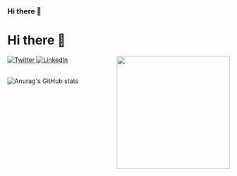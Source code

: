 ### Hi there 👋

<!--
**Miguel-Bayter/Miguel-Bayter** is a ✨ _special_ ✨ repository because its `README.md` (this file) appears on your GitHub profile.




-->

# Hi there 👋

<div align="left">
  <a href="https://twitter.com/miguel_bayter">
    <img
      src="https://img.shields.io/twitter/follow/omBratteng?label=Twitter&logo=twitter&style=flat-square&color=1da1f2&logoColor=ffffff"
      alt="Twitter"
    />
  </a>
  <a href="https://www.linkedin.com/in/miguel-eduardo-bayter-quintana-98653b128/">
    <img
      src="https://img.shields.io/static/v1?logo=linkedin&style=flat-square&color=0072b1&label=LinkedIn&message=%E2%98%86"
      alt="LinkedIn"
    />
  </a>

  <a href="https://api.daily.dev/get?r=omBratteng" target="_blank">
    <img
      width="256"
      align="right"
      src="https://api.daily.dev/devcards/fd228704937d4496bb54b767eec038fc.png?r=e0v"
    />
  </a>
</div>

<br />

![Anurag's GitHub stats](https://github-readme-stats.vercel.app/api?username=Miguel-Bayter&show_icons=true&theme=radical)



